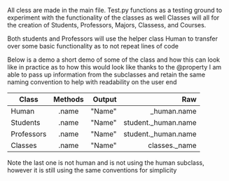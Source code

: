 
All cless are made in the main file.
Test.py functions as a testing ground to experiment with the functionality of 
the classes as well
Classes will all for the creation of Students, Professors, Majors, Classess, and Courses.

Both students and Professors will use the helper class Human to transfer over some basic
functionality as to not repeat lines of code

Below is a demo a short demo of some of the class and how this can look like in practice as to how this would look like
thanks to the @property I am able to pass up information from the 
subclasses and retain the same naming convention to help with readability on the user end


| Class         | Methods       | Output         | Raw                |
| ------------- |:-------------:| --------------:|-------------------:|
| Human         |.name          |"Name"          |_human.name         |
| Students      |.name          | "Name"         |student._human.name |
| Professors    |.name          | "Name"         |student._human.name |
| Classes       |.name          | "Name"         |classes._name       |

Note the last one is not human and is not using the human subclass, however it is still using the same conventions for simplicity


